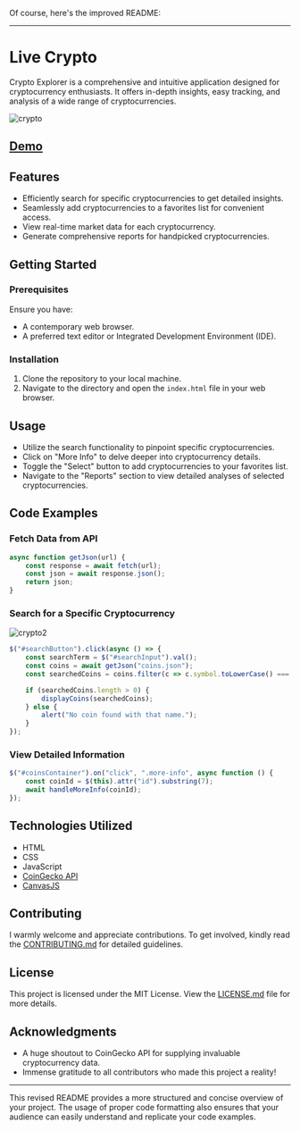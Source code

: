 Of course, here's the improved README:

---

# Live Crypto 

Crypto Explorer is a comprehensive and intuitive application designed for cryptocurrency enthusiasts. It offers in-depth insights, easy tracking, and analysis of a wide range of cryptocurrencies.

![crypto](https://github.com/DanPongo/Live-Crypto-/assets/106473315/c8a6bc76-36e7-4632-ac13-e2c5ea9f18af)

## [Demo](https://danpongo.github.io/Live-Crypto-/)

## Features

- Efficiently search for specific cryptocurrencies to get detailed insights.
- Seamlessly add cryptocurrencies to a favorites list for convenient access.
- View real-time market data for each cryptocurrency.
- Generate comprehensive reports for handpicked cryptocurrencies.

## Getting Started

### Prerequisites

Ensure you have:
- A contemporary web browser.
- A preferred text editor or Integrated Development Environment (IDE).

### Installation

1. Clone the repository to your local machine.
2. Navigate to the directory and open the `index.html` file in your web browser.

## Usage

- Utilize the search functionality to pinpoint specific cryptocurrencies.
- Click on "More Info" to delve deeper into cryptocurrency details.
- Toggle the "Select" button to add cryptocurrencies to your favorites list.
- Navigate to the "Reports" section to view detailed analyses of selected cryptocurrencies.

## Code Examples

### Fetch Data from API

```javascript
async function getJson(url) {
    const response = await fetch(url);
    const json = await response.json();
    return json;
}
```

### Search for a Specific Cryptocurrency

![crypto2](https://github.com/DanPongo/Live-Crypto-/assets/106473315/e2869337-2209-4a4b-b393-47b56dbe1e5a)

```javascript
$("#searchButton").click(async () => {
    const searchTerm = $("#searchInput").val();
    const coins = await getJson("coins.json");
    const searchedCoins = coins.filter(c => c.symbol.toLowerCase() === searchTerm.toLowerCase() || c.name.toLowerCase() === searchTerm.toLowerCase());

    if (searchedCoins.length > 0) {
        displayCoins(searchedCoins);
    } else {
        alert("No coin found with that name.");
    }
});
```

### View Detailed Information

```javascript
$("#coinsContainer").on("click", ".more-info", async function () {
    const coinId = $(this).attr("id").substring(7);
    await handleMoreInfo(coinId);
});
```

## Technologies Utilized

- HTML
- CSS
- JavaScript
- [CoinGecko API](https://www.coingecko.com/en/api)
- [CanvasJS](https://canvasjs.com/)

## Contributing

I warmly welcome and appreciate contributions. To get involved, kindly read the [CONTRIBUTING.md](link_to_contributing_file) for detailed guidelines.

## License

This project is licensed under the MIT License. View the [LICENSE.md](LICENSE.md) file for more details.

## Acknowledgments

- A huge shoutout to CoinGecko API for supplying invaluable cryptocurrency data.
- Immense gratitude to all contributors who made this project a reality!

---

This revised README provides a more structured and concise overview of your project. The usage of proper code formatting also ensures that your audience can easily understand and replicate your code examples.
